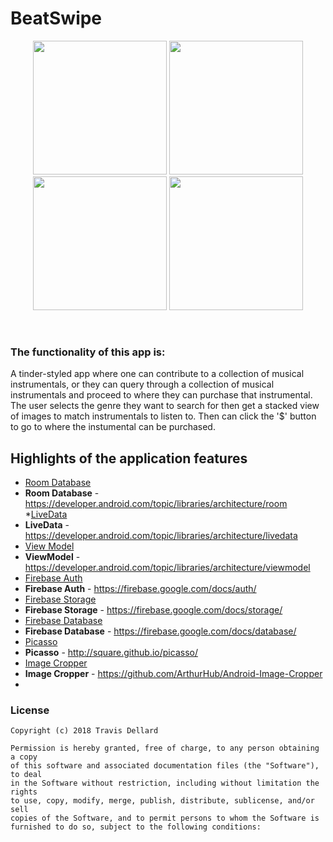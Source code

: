 # BeatSwipe

<p align="center">
  <img src="https://user-images.githubusercontent.com/25181025/41806025-641a4cd2-767a-11e8-9180-375fbe033b35.jpg" width="214"/>
  <img src="https://user-images.githubusercontent.com/25181025/41805981-2d55bb10-7679-11e8-9d1a-9a60f067bece.jpg" width="214"/>
  <img src="https://user-images.githubusercontent.com/25181025/41803321-23f387e0-764d-11e8-80b5-59b53e38481c.jpg" width="214"/>
  <img src="https://user-images.githubusercontent.com/25181025/41805973-f867cbdc-7678-11e8-91c8-dc4327805cec.jpg" width="214"/>  
</p>
<br/>

### The functionality of this app is:

  A tinder-styled app where one can contribute to a collection of musical instrumentals, or they can query through a collection of musical instrumentals and proceed to where they can purchase that instrumental. The user selects the genre they want to search for then get a stacked view of images to match instrumentals to listen to. Then can click the '$' button to go to where the instumental can be purchased.

## Highlights of the application features
* <a href="https://developer.android.com/topic/libraries/architecture/room">Room Database</a>
* __Room Database__ - https://developer.android.com/topic/libraries/architecture/room
*<a href="https://developer.android.com/topic/libraries/architecture/livedata">LiveData</a>
* __LiveData__ - https://developer.android.com/topic/libraries/architecture/livedata
* <a href="https://developer.android.com/topic/libraries/architecture/viewmodel">View Model</a>
* __ViewModel__ - https://developer.android.com/topic/libraries/architecture/viewmodel
* <a href="https://firebase.google.com/docs/auth/">Firebase Auth</a>
* __Firebase Auth__ - https://firebase.google.com/docs/auth/
* <a href="https://firebase.google.com/docs/storage/">Firebase Storage</a>
* __Firebase Storage__ - https://firebase.google.com/docs/storage/
* <a href="https://firebase.google.com/docs/database/">Firebase Database</a>
* __Firebase Database__ - https://firebase.google.com/docs/database/
* <a href="http://square.github.io/picasso/">Picasso</a>
* __Picasso__ - http://square.github.io/picasso/
* <a href="https://github.com/ArthurHub/Android-Image-Cropper">Image Cropper</a>
* __Image Cropper__ - https://github.com/ArthurHub/Android-Image-Cropper
* <a href=""></a>

### License
```
Copyright (c) 2018 Travis Dellard

Permission is hereby granted, free of charge, to any person obtaining a copy
of this software and associated documentation files (the "Software"), to deal
in the Software without restriction, including without limitation the rights
to use, copy, modify, merge, publish, distribute, sublicense, and/or sell
copies of the Software, and to permit persons to whom the Software is
furnished to do so, subject to the following conditions:
```
